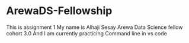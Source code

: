 # ArewaDS-Fellowship
This is assignment 1
My name is Alhaji Sesay
Arewa Data Science fellow cohort 3.0
And I am currently practicing Command line in vs code
